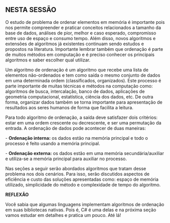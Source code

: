 ## NESTA SESSÃO

O estudo de problema de ordenar elementos em memória é importante pois nos permite compreender e praticar conceitos relacionados a tamanho da base de dados, análises de pior, melhor e caso esperado, compromisso entre uso de espaço e consumo tempo. Além disso, novos algoritmos e extensões de algoritmos já existentes continuam sendo estudos e propostos na literatura. Importante lembrar também que ordenação é parte de muitos métodos em computação e é preciso conhecer os principais algoritmos e saber escolher qual utilizar.

Um algoritmo de ordenação é um algoritmo que recebe uma lista de elementos não-ordenados e tem como saída o mesmo conjunto de dados em uma determinada ordem (classificados, organizados). Este processo é parte importante de muitas técnicas e métodos na computação como: algoritmos de busca, intercalação, banco de dados, aplicações de geometria computacional, estatística, ciência dos dados, etc. De outra forma, organizar dados também se torna importante para apresentação de resultados aos seres humanos de forma que facilita a leitura.

Para todo algoritmo de ordenação, a saída deve satisfazer dois critérios: estar em uma ordem crescente ou decrescente, e ser uma permutação da entrada.
A ordenação de dados pode acontecer de duas maneiras:

- **Ordenação interna:** os dados estão na memória principal e todo o processo é feito usando a memória principal.

- **Ordenação externa:** os dados estão em uma memória secundária/auxiliar e utiliza-se a memória principal para auxiliar no processo.

Nas seções a seguir serão abordados algoritmos que tratam desse problema nos dois cenários. Para isso, serão discutidos aspectos de eficiência e custo das soluções apresentadas como: espaço de memória utilizado, simplicidade do método e complexidade de tempo do algoritmo.

**REFLEXÃO**

Você sabia que algumas linguagens implementam algoritmos de ordenação em suas bibliotecas nativas. Pois é, C# é uma delas e na próxima seção vamos estudar em detalhes e pratica um pouco. Até lá!